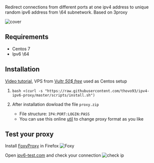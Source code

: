 Redirect connections from different ports at one ipv4 address to unique random ipv6 address from \64 subnetwork. Based on 3proxy

![cover](cover.svg)

## Requirements

- Centos 7
- Ipv6 \64

## Installation

[Video tutorial](https://youtu.be/EKBJHSTmT4w), VPS from [Vultr _50$ free_](https://www.vultr.com/?ref=7847672-4F) used as Centos setup

1. `bash <(curl -s "https://raw.githubusercontent.com/thovo93/ipv4-ipv6-proxy/master/scripts/install.sh")`

1. After installation dowload the file `proxy.zip`
   - File structure: `IP4:PORT:LOGIN:PASS`
   - You can use this online [util](http://buyproxies.org/panel/format.php) to change proxy format as you like

## Test your proxy

Install [FoxyProxy](https://addons.mozilla.org/en-US/firefox/addon/foxyproxy-standard/) in Firefox
![Foxy](foxyproxy.png)

Open [ipv6-test.com](http://ipv6-test.com/) and check your connection
![check ip](check_ip.png)
